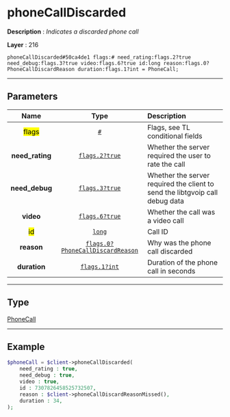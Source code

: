 # phoneCallDiscarded

**Description** : *Indicates a discarded phone call*

**Layer** : 216

```tl
phoneCallDiscarded#50ca4de1 flags:# need_rating:flags.2?true need_debug:flags.3?true video:flags.6?true id:long reason:flags.0?PhoneCallDiscardReason duration:flags.1?int = PhoneCall;
```

---

## Parameters

| Name | Type | Description |
| :---: | :---: | :--- |
| <mark>flags</mark> | [`#`](type/#) | Flags, see TL conditional fields |
| **need_rating** | [`flags.2?true`](type/true) | Whether the server required the user to rate the call |
| **need_debug** | [`flags.3?true`](type/true) | Whether the server required the client to send the libtgvoip call debug data |
| **video** | [`flags.6?true`](type/true) | Whether the call was a video call |
| <mark>id</mark> | [`long`](type/long) | Call ID |
| **reason** | [`flags.0?PhoneCallDiscardReason`](type/PhoneCallDiscardReason) | Why was the phone call discarded |
| **duration** | [`flags.1?int`](type/int) | Duration of the phone call in seconds |

---

## Type

[PhoneCall](type/PhoneCall)

---

## Example

```php
$phoneCall = $client->phoneCallDiscarded(
	need_rating : true,
	need_debug : true,
	video : true,
	id : 7307826458525732507,
	reason : $client->phoneCallDiscardReasonMissed(),
	duration : 34,
);
```